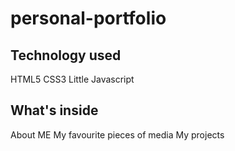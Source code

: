 # personal-portfolio


## Technology used

HTML5
CSS3
Little Javascript

## What's inside

About ME
My favourite pieces of media
My projects
